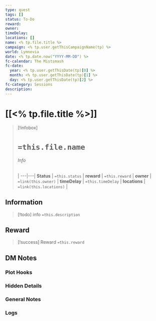 ```yaml
---
type: quest
tags: []
status: To-Do
reward: 
owner: 
timeDelay: 
locations: []
name: <% tp.file.title %>
campaign: <% tp.user.getThisCampaignName(tp) %>
world: Lymnevia
date: <% tp.date.now("YYYY-MM-DD") %>
fc-calendar: The Mistsmash
fc-date:
  year: <% tp.user.getThisDate(tp)[0] %>
  month: <% tp.user.getThisDate(tp)[1] %>
  day: <% tp.user.getThisDate(tp)[2] %>
fc-category: Sessions
description:
---
```

# [[<% tp.file.title %>]]

> [!infobox]
> # `=this.file.name`
> ###### Info
>  |
> ---|---|
> **Status** | `=this.status` |
> **reward** | `=this.reward` |
> **owner** | `=link(this.owner)` |
> **timeDelay** | `=this.timeDelay` |
> **locations** | `=link(this.locations)` |


## Information
> [!todo] info
> `=this.description`


## Reward
> [!success] Reward
> `=this.reward`


## DM Notes
### Plot Hooks

### Hidden Details

### General Notes


### Logs
